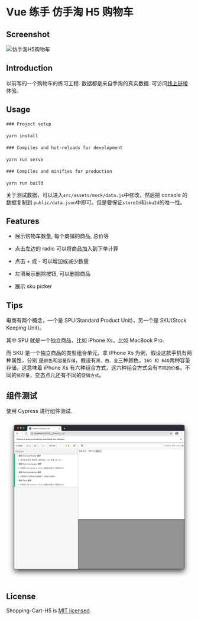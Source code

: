 # Vue 练手 仿手淘 H5 购物车

## Screenshot

![仿手淘H5购物车](https://user-gold-cdn.xitu.io/2018/11/23/1673f3a2cecbba26?w=640&h=1138&f=gif&s=5211086)

## Introduction

以前写的一个购物车的练习工程. 数据都是来自手淘的真实数据. 可访问[线上链接](https://shopping-cart.yancey.app)体验.

## Usage

    ### Project setup

    yarn install

    ### Compiles and hot-reloads for development

    yarn run serve

    ### Compiles and minifies for production

    yarn run build

关于测试数据，可以进入`src/assets/mock/data.js`中修改，然后把 console 的数据复制到
`public/data.json`中即可。但是要保证`storeId`和`skuId`的唯一性。

## Features

- 展示购物车数量, 每个商铺的商品, 总价等

- 点击左边的 radio 可以将商品加入到下单计算

- 点击 + 或 - 可以增加或减少数量

- 左滑展示删除按钮, 可以删除商品

- 展示 sku picker

## Tips

电商有两个概念，一个是 SPU(Standard Product Unit)，另一个是 SKU(Stock Keeping Unit)。

其中 SPU 就是一个独立商品，比如 iPhone Xs，比如 MacBook Pro.

而 SKU 是一个独立商品的类型组合单元，拿 iPhone Xs 为例，假设这款手机有两种属性，分别
是`颜色`和`容量存储`，假设有`黑、白、金`三种颜色，`16G 和 64G`两种容量存储，这意味着 iPhone Xs
有六种组合方式，这六种组合方式会有`不同的价格`，不同的`货存量`，变态点儿还有不同的`促销方式`。

## 组件测试

使用 Cypress 进行组件测试.

![cpress](./public/img/markdown/test.png)

## License

Shopping-Cart-H5 is [MIT licensed](https://opensource.org/licenses/MIT).

